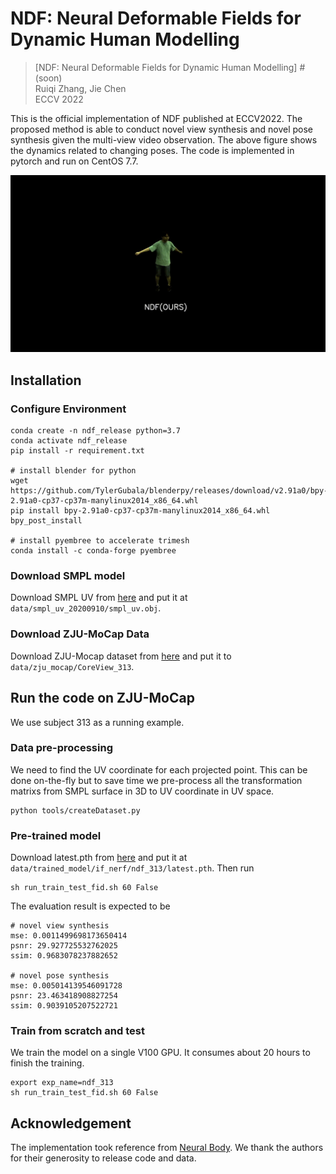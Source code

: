 # NDF: Neural Deformable Fields for Dynamic Human Modelling

> [NDF: Neural Deformable Fields for Dynamic Human Modelling] # (soon)  
> Ruiqi Zhang, Jie Chen  
> ECCV 2022

This is the official implementation of NDF published at ECCV2022. The proposed method is able to conduct novel view synthesis and novel pose synthesis given the multi-view video observation. The above figure shows the dynamics related to changing poses. The code is implemented in pytorch and run on CentOS 7.7.

![dynamic](./images/dynamic.gif)


## Installation

### Configure Environment

```
conda create -n ndf_release python=3.7
conda activate ndf_release
pip install -r requirement.txt

# install blender for python
wget https://github.com/TylerGubala/blenderpy/releases/download/v2.91a0/bpy-2.91a0-cp37-cp37m-manylinux2014_x86_64.whl
pip install bpy-2.91a0-cp37-cp37m-manylinux2014_x86_64.whl
bpy_post_install

# install pyembree to accelerate trimesh
conda install -c conda-forge pyembree
```

### Download SMPL model

Download SMPL UV from [here](https://download.is.tue.mpg.de/download.php?domain=smpl&sfile=smpl_uv_20200910.zip) and put it at `data/smpl_uv_20200910/smpl_uv.obj`.

### Download ZJU-MoCap Data

Download ZJU-Mocap dataset from [here](https://github.com/zju3dv/neuralbody/blob/master/INSTALL.md#zju-mocap-dataset) and put it to `data/zju_mocap/CoreView_313`.


## Run the code on ZJU-MoCap

We use subject 313 as a running example.


### Data pre-processing

We need to find the UV coordinate for each projected point. This can be done on-the-fly but to save time we pre-process all the transformation matrixs from SMPL surface in 3D to UV coordinate in UV space.

```
python tools/createDataset.py
```


### Pre-trained model

Download latest.pth from [here](https://drive.google.com/file/d/1vJPUbZWnK-_SWAwVcwF6RCNGp56_J8E1/view?usp=sharing) and put it at `data/trained_model/if_nerf/ndf_313/latest.pth`.
Then run 
```
sh run_train_test_fid.sh 60 False
```

The evaluation result is expected to be
```
# novel view synthesis
mse: 0.0011499698173650414
psnr: 29.927725532762025
ssim: 0.9683078237882652

# novel pose synthesis
mse: 0.005014139546091728
psnr: 23.463418908827254
ssim: 0.9039105207522721
```

### Train from scratch and test

We train the model on a single V100 GPU. It consumes about 20 hours to finish the training.

```
export exp_name=ndf_313
sh run_train_test_fid.sh 60 False
```

## Acknowledgement

The implementation took reference from [Neural Body](https://github.com/zju3dv/neuralbody). We thank the authors for their generosity to release code and data.